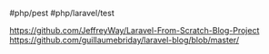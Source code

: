 #php/pest #php/laravel/test 


https://github.com/JeffreyWay/Laravel-From-Scratch-Blog-Project
https://github.com/guillaumebriday/laravel-blog/blob/master/
